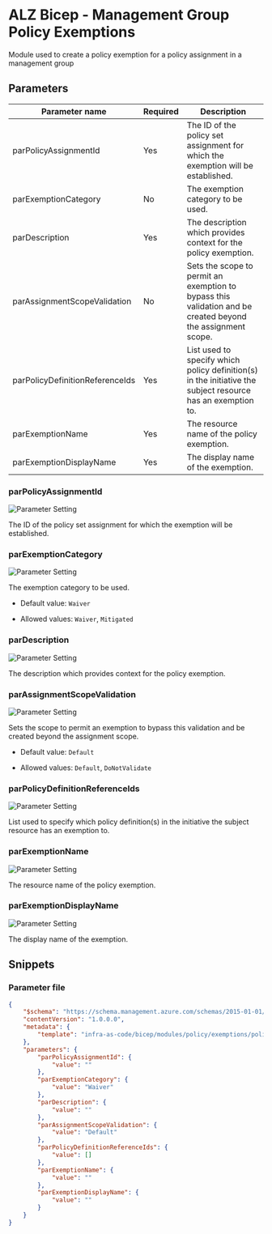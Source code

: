 # ALZ Bicep - Management Group Policy Exemptions

Module used to create a policy exemption for a policy assignment in a management group

## Parameters

Parameter name | Required | Description
-------------- | -------- | -----------
parPolicyAssignmentId | Yes      | The ID of the policy set assignment for which the exemption will be established.
parExemptionCategory | No       |  The exemption category to be used.
parDescription | Yes      | The description which provides context for the policy exemption.
parAssignmentScopeValidation | No       | Sets the scope to permit an exemption to bypass this validation and be created beyond the assignment scope.
parPolicyDefinitionReferenceIds | Yes      | List used to specify which policy definition(s) in the initiative the subject resource has an exemption to.
parExemptionName | Yes      | The resource name of the policy exemption.
parExemptionDisplayName | Yes      | The display name of the exemption.

### parPolicyAssignmentId

![Parameter Setting](https://img.shields.io/badge/parameter-required-orange?style=flat-square)

The ID of the policy set assignment for which the exemption will be established.

### parExemptionCategory

![Parameter Setting](https://img.shields.io/badge/parameter-optional-green?style=flat-square)

The exemption category to be used.

- Default value: `Waiver`

- Allowed values: `Waiver`, `Mitigated`

### parDescription

![Parameter Setting](https://img.shields.io/badge/parameter-required-orange?style=flat-square)

The description which provides context for the policy exemption.

### parAssignmentScopeValidation

![Parameter Setting](https://img.shields.io/badge/parameter-optional-green?style=flat-square)

Sets the scope to permit an exemption to bypass this validation and be created beyond the assignment scope.

- Default value: `Default`

- Allowed values: `Default`, `DoNotValidate`

### parPolicyDefinitionReferenceIds

![Parameter Setting](https://img.shields.io/badge/parameter-required-orange?style=flat-square)

List used to specify which policy definition(s) in the initiative the subject resource has an exemption to.

### parExemptionName

![Parameter Setting](https://img.shields.io/badge/parameter-required-orange?style=flat-square)

The resource name of the policy exemption.

### parExemptionDisplayName

![Parameter Setting](https://img.shields.io/badge/parameter-required-orange?style=flat-square)

The display name of the exemption.

## Snippets

### Parameter file

```json
{
    "$schema": "https://schema.management.azure.com/schemas/2015-01-01/deploymentParameters.json#",
    "contentVersion": "1.0.0.0",
    "metadata": {
        "template": "infra-as-code/bicep/modules/policy/exemptions/policyExemptions.json"
    },
    "parameters": {
        "parPolicyAssignmentId": {
            "value": ""
        },
        "parExemptionCategory": {
            "value": "Waiver"
        },
        "parDescription": {
            "value": ""
        },
        "parAssignmentScopeValidation": {
            "value": "Default"
        },
        "parPolicyDefinitionReferenceIds": {
            "value": []
        },
        "parExemptionName": {
            "value": ""
        },
        "parExemptionDisplayName": {
            "value": ""
        }
    }
}
```
